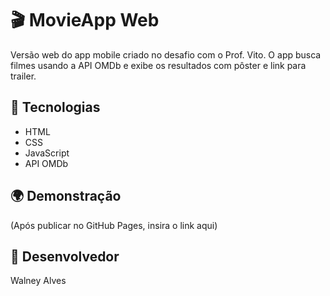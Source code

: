 # 🎬 MovieApp Web

Versão web do app mobile criado no desafio com o Prof. Vito. O app busca filmes usando a API OMDb e exibe os resultados com pôster e link para trailer.

## 🚀 Tecnologias
- HTML
- CSS
- JavaScript
- API OMDb

## 🌍 Demonstração
(Após publicar no GitHub Pages, insira o link aqui)

## 📄 Desenvolvedor
Walney Alves